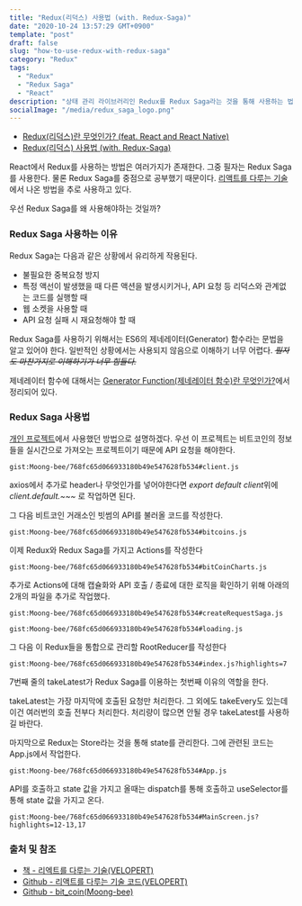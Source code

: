 ```yaml
---
title: "Redux(리덕스) 사용법 (with. Redux-Saga)"
date: "2020-10-24 13:57:29 GMT+0900"
template: "post"
draft: false
slug: "how-to-use-redux-with-redux-saga"
category: "Redux"
tags:
  - "Redux"
  - "Redux Saga"
  - "React"
description: "상태 관리 라이브러리인 Redux를 Redux Saga라는 것을 통해 사용하는 법!"
socialImage: "/media/redux_saga_logo.png"
---
```


- [Redux(리덕스)란 무엇인가? (feat. React and React Native)](/posts/what-is-redux-with-feat-react-and-react-native)
- [Redux(리덕스) 사용법 (with. Redux-Saga)](/posts/how-to-use-redux-with-redux-saga)

React에서 Redux를 사용하는 방법은 여러가지가 존재한다. 그중 필자는 Redux Saga를 사용한다. 물론 Redux Saga를 중점으로 공부했기 때문이다. [리액트를 다루는 기술](#출처-및-참조)에서 나온 방법을 추로 사용하고 있다.

우선 Redux Saga를 왜 사용해야하는 것일까?

### Redux Saga 사용하는 이유

Redux Saga는 다음과 같은 상황에서 유리하게 작용된다.

- 불필요한 중복요청 방지
- 특정 액선이 발생했을 때 다른 액션을 발생시키거나, API 요청 등 리덕스와 관계없는 코드를 실행할 때
- 웹 소켓을 사용할 때
- API 요청 실패 시 재요청해야 할 때

Redux Saga를 사용하기 위해서는 ES6의 제네레이터(Generator) 함수라는 문법을 알고 있어야 한다. 일반적인 상황에서는 사용되지 않음으로 이해하기 너무 어렵다. <del>_필자도 마찬가지로 이해하기가 너무 힘들다._</del>

제네레이터 함수에 대해서는 [Generator Function(제네레이터 함수)란 무엇인가?](/posts/what-is-generator-function)에서 정리되어 있다.

### Redux Saga 사용법

[개인 프로젝트](https://github.com/Moong-bee/bit_chart)에서 사용했던 방법으로 설명하겠다. 우선 이 프로젝트는 비트코인의 정보들을 실시간으로 가져오는 프로젝트이기 때문에 API 요청을 해야한다.

`gist:Moong-bee/768fc65d066933180b49e547628fb534#client.js`

axios에서 추가로 header나 무엇인가를 넣어야한다면 *export default client*위에 _client.default.~~~_ 로 작업하면 된다.

그 다음 비트코인 거래소인 빗썸의 API를 불러올 코드를 작성한다.

`gist:Moong-bee/768fc65d066933180b49e547628fb534#bitcoins.js`

이제 Redux와 Redux Saga를 가지고 Actions를 작성한다

`gist:Moong-bee/768fc65d066933180b49e547628fb534#bitCoinCharts.js`

추가로 Actions에 대해 캡슐화와 API 호출 / 종료에 대한 로직을 확인하기 위해 아래의 2개의 파일을 추가로 작업했다.

`gist:Moong-bee/768fc65d066933180b49e547628fb534#createRequestSaga.js`

`gist:Moong-bee/768fc65d066933180b49e547628fb534#loading.js`

그 다음 이 Redux들을 통합으로 관리할 RootReducer를 작성한다

`gist:Moong-bee/768fc65d066933180b49e547628fb534#index.js?highlights=7`

7번째 줄의 takeLatest가 Redux Saga를 이용하는 첫번째 이유의 역할을 한다.

takeLatest는 가장 마지막에 호출된 요청만 처리한다. 그 외에도 takeEvery도 있는데 이건 여러번의 호출 전부다 처리한다. 처리량이 많으면 안될 경우 takeLatest를 사용하길 바란다.

마지막으로 Redux는 Store라는 것을 통해 state를 관리한다. 그에 관련된 코드는 App.js에서 작업한다.

`gist:Moong-bee/768fc65d066933180b49e547628fb534#App.js`

API를 호출하고 state 값을 가지고 올때는 dispatch를 통해 호출하고 useSelector를 통해 state 값을 가지고 온다.

`gist:Moong-bee/768fc65d066933180b49e547628fb534#MainScreen.js?highlights=12-13,17`

### 출처 및 참조

- [책 - 리엑트를 다루는 기술(VELOPERT)](http://www.yes24.com/Product/Goods/78233628?OzSrank=1)
- [Github - 리액트를 다루는 기술 코드(VELOPERT)](https://github.com/velopert/learning-react)
- [Github - bit_coin(Moong-bee)](https://github.com/Moong-bee/bit_chart)
